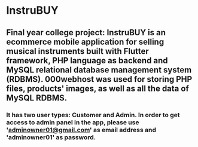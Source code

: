 # InstruBUY
## Final year college project: InstruBUY is an ecommerce mobile application for selling musical instruments built with Flutter framework, PHP language as backend and MySQL relational database management system (RDBMS). 000webhost was used for storing PHP files, products' images, as well as all the data of MySQL RDBMS.

### It has two user types: Customer and Admin. In order to get access to admin panel in the app, please use 'adminowner01@gmail.com' as email address and 'adminowner01' as password.
